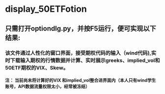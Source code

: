 # display_50ETFotion
## 只需打开optiondlg.py，并按F5运行，便可实现以下结果:
### 该文件通过人性化的窗口界面，接受期权代码的输入（wind代码),实时下载输入期权的行情数据并计算、实时展示greeks、implied_vol和50ETF期权的VIX、Skew。
#### 注： 当前尚未将计算好的VIX 和implied_vol整合进界面内（本人只有wind学生账号，API数据流量权限太小，经常被冻结）

